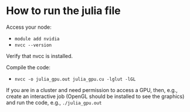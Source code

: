 # How to run the julia file

Access your node:

- `module add nvidia`
- `nvcc --version`

Verify that nvcc is installed.

Compile the code:

- `nvcc -o julia_gpu.out julia_gpu.cu -lglut -lGL`

If you are in a cluster and need permission to access a GPU, then, e.g., create an interactive job (OpenGL should be installed to see the graphics) and run the code, e.g., `./julia_gpu.out`

